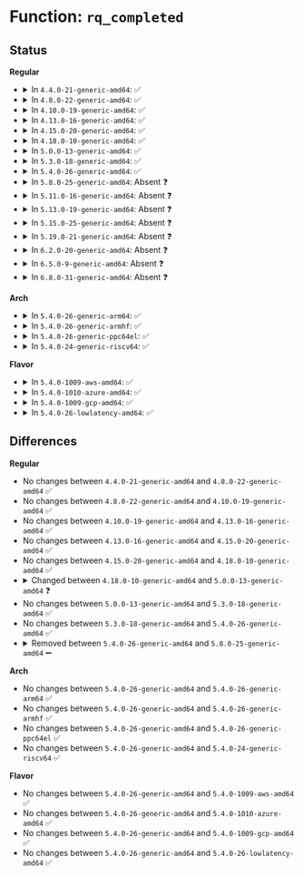 # Function: <code>rq_completed</code>

## Status
<b>Regular</b>
<ul>
<li>
<details>
<summary>In <code>4.4.0-21-generic-amd64</code>: ✅</summary>

```c
void rq_completed(struct mapped_device * md, int rw, bool run_queue)
```

```json
{
  "name": "rq_completed",
  "collision_type": "Unique Static",
  "inline_type": "No",
  "funcs": [
    {
      "addr": 18446744071585796640,
      "name": "rq_completed",
      "external": false,
      "loc": "drivers/md/dm.c:1098",
      "file": "drivers/md/dm.c",
      "inline": "seen, unknown",
      "caller_inline": [],
      "caller_func": [
        "drivers/md/dm.c:dm_requeue_original_request",
        "drivers/md/dm.c:dm_softirq_done",
        "drivers/md/dm.c:dm_softirq_done",
        "drivers/md/dm.c:dm_softirq_done",
        "drivers/md/dm.c:dm_mq_queue_rq"
      ]
    }
  ],
  "symbols": [
    {
      "addr": 18446744071585796640,
      "name": "rq_completed",
      "section": ".text",
      "bind": "STB_LOCAL",
      "size": 122
    }
  ]
}
```
</details>
</li>
<li>
<details>
<summary>In <code>4.8.0-22-generic-amd64</code>: ✅</summary>

```c
void rq_completed(struct mapped_device * md, int rw, bool run_queue)
```

```json
{
  "name": "rq_completed",
  "collision_type": "Unique Static",
  "inline_type": "No",
  "funcs": [
    {
      "addr": 18446744071586246240,
      "name": "rq_completed",
      "external": false,
      "loc": "drivers/md/dm-rq.c:210",
      "file": "drivers/md/dm-rq.c",
      "inline": "seen, unknown",
      "caller_inline": [],
      "caller_func": [
        "drivers/md/dm-rq.c:dm_mq_queue_rq",
        "drivers/md/dm-rq.c:dm_softirq_done",
        "drivers/md/dm-rq.c:dm_softirq_done",
        "drivers/md/dm-rq.c:dm_softirq_done",
        "drivers/md/dm-rq.c:dm_requeue_original_request"
      ]
    }
  ],
  "symbols": [
    {
      "addr": 18446744071586246240,
      "name": "rq_completed",
      "section": ".text",
      "bind": "STB_LOCAL",
      "size": 104
    }
  ]
}
```
</details>
</li>
<li>
<details>
<summary>In <code>4.10.0-19-generic-amd64</code>: ✅</summary>

```c
void rq_completed(struct mapped_device * md, int rw, bool run_queue)
```

```json
{
  "name": "rq_completed",
  "collision_type": "Unique Static",
  "inline_type": "No",
  "funcs": [
    {
      "addr": 18446744071586451088,
      "name": "rq_completed",
      "external": false,
      "loc": "drivers/md/dm-rq.c:207",
      "file": "drivers/md/dm-rq.c",
      "inline": "seen, unknown",
      "caller_inline": [],
      "caller_func": [
        "drivers/md/dm-rq.c:dm_mq_queue_rq",
        "drivers/md/dm-rq.c:dm_softirq_done",
        "drivers/md/dm-rq.c:dm_softirq_done",
        "drivers/md/dm-rq.c:dm_softirq_done",
        "drivers/md/dm-rq.c:dm_requeue_original_request"
      ]
    }
  ],
  "symbols": [
    {
      "addr": 18446744071586451088,
      "name": "rq_completed",
      "section": ".text",
      "bind": "STB_LOCAL",
      "size": 144
    }
  ]
}
```
</details>
</li>
<li>
<details>
<summary>In <code>4.13.0-16-generic-amd64</code>: ✅</summary>

```c
void rq_completed(struct mapped_device * md, int rw, bool run_queue)
```

```json
{
  "name": "rq_completed",
  "collision_type": "Unique Static",
  "inline_type": "No",
  "funcs": [
    {
      "addr": 18446744071586556480,
      "name": "rq_completed",
      "external": false,
      "loc": "drivers/md/dm-rq.c:185",
      "file": "drivers/md/dm-rq.c",
      "inline": "seen, unknown",
      "caller_inline": [],
      "caller_func": [
        "drivers/md/dm-rq.c:dm_mq_queue_rq",
        "drivers/md/dm-rq.c:dm_requeue_original_request"
      ]
    }
  ],
  "symbols": [
    {
      "addr": 18446744071586556480,
      "name": "rq_completed",
      "section": ".text",
      "bind": "STB_LOCAL",
      "size": 159
    }
  ]
}
```
</details>
</li>
<li>
<details>
<summary>In <code>4.15.0-20-generic-amd64</code>: ✅</summary>

```c
void rq_completed(struct mapped_device * md, int rw, bool run_queue)
```

```json
{
  "name": "rq_completed",
  "collision_type": "Unique Static",
  "inline_type": "No",
  "funcs": [
    {
      "addr": 18446744071587023984,
      "name": "rq_completed",
      "external": false,
      "loc": "drivers/md/dm-rq.c:180",
      "file": "drivers/md/dm-rq.c",
      "inline": "seen, unknown",
      "caller_inline": [],
      "caller_func": [
        "drivers/md/dm-rq.c:dm_mq_queue_rq",
        "drivers/md/dm-rq.c:dm_requeue_original_request"
      ]
    }
  ],
  "symbols": [
    {
      "addr": 18446744071587023984,
      "name": "rq_completed",
      "section": ".text",
      "bind": "STB_LOCAL",
      "size": 156
    }
  ]
}
```
</details>
</li>
<li>
<details>
<summary>In <code>4.18.0-10-generic-amd64</code>: ✅</summary>

```c
void rq_completed(struct mapped_device * md, int rw, bool run_queue)
```

```json
{
  "name": "rq_completed",
  "collision_type": "Unique Static",
  "inline_type": "No",
  "funcs": [
    {
      "addr": 18446744071587322416,
      "name": "rq_completed",
      "external": false,
      "loc": "drivers/md/dm-rq.c:180",
      "file": "drivers/md/dm-rq.c",
      "inline": "seen, unknown",
      "caller_inline": [],
      "caller_func": [
        "drivers/md/dm-rq.c:dm_mq_queue_rq",
        "drivers/md/dm-rq.c:dm_requeue_original_request"
      ]
    }
  ],
  "symbols": [
    {
      "addr": 18446744071587322416,
      "name": "rq_completed",
      "section": ".text",
      "bind": "STB_LOCAL",
      "size": 146
    }
  ]
}
```
</details>
</li>
<li>
<details>
<summary>In <code>5.0.0-13-generic-amd64</code>: ✅</summary>

```c
void rq_completed(struct mapped_device * md)
```

```json
{
  "name": "rq_completed",
  "collision_type": "Unique Static",
  "inline_type": "No",
  "funcs": [
    {
      "addr": 18446744071587502544,
      "name": "rq_completed",
      "external": false,
      "loc": "drivers/md/dm-rq.c:131",
      "file": "drivers/md/dm-rq.c",
      "inline": "seen, unknown",
      "caller_inline": [],
      "caller_func": [
        "drivers/md/dm-rq.c:dm_mq_queue_rq",
        "drivers/md/dm-rq.c:dm_requeue_original_request"
      ]
    }
  ],
  "symbols": [
    {
      "addr": 18446744071587502544,
      "name": "rq_completed",
      "section": ".text",
      "bind": "STB_LOCAL",
      "size": 75
    }
  ]
}
```
</details>
</li>
<li>
<details>
<summary>In <code>5.3.0-18-generic-amd64</code>: ✅</summary>

```c
void rq_completed(struct mapped_device * md)
```

```json
{
  "name": "rq_completed",
  "collision_type": "Unique Static",
  "inline_type": "No",
  "funcs": [
    {
      "addr": 18446744071587776496,
      "name": "rq_completed",
      "external": false,
      "loc": "drivers/md/dm-rq.c:147",
      "file": "drivers/md/dm-rq.c",
      "inline": "seen, unknown",
      "caller_inline": [],
      "caller_func": [
        "drivers/md/dm-rq.c:dm_mq_queue_rq",
        "drivers/md/dm-rq.c:dm_requeue_original_request"
      ]
    }
  ],
  "symbols": [
    {
      "addr": 18446744071587776496,
      "name": "rq_completed",
      "section": ".text",
      "bind": "STB_LOCAL",
      "size": 87
    }
  ]
}
```
</details>
</li>
<li>
<details>
<summary>In <code>5.4.0-26-generic-amd64</code>: ✅</summary>

```c
void rq_completed(struct mapped_device * md)
```

```json
{
  "name": "rq_completed",
  "collision_type": "Unique Static",
  "inline_type": "No",
  "funcs": [
    {
      "addr": 18446744071587981024,
      "name": "rq_completed",
      "external": false,
      "loc": "drivers/md/dm-rq.c:147",
      "file": "drivers/md/dm-rq.c",
      "inline": "seen, unknown",
      "caller_inline": [],
      "caller_func": [
        "drivers/md/dm-rq.c:dm_mq_queue_rq",
        "drivers/md/dm-rq.c:dm_requeue_original_request"
      ]
    }
  ],
  "symbols": [
    {
      "addr": 18446744071587981024,
      "name": "rq_completed",
      "section": ".text",
      "bind": "STB_LOCAL",
      "size": 87
    }
  ]
}
```
</details>
</li>
<li>
<details>
<summary>In <code>5.8.0-25-generic-amd64</code>: Absent ❓</summary>

```json
{
  "name": "rq_completed",
  "collision_type": "Unique Static",
  "inline_type": "Full",
  "funcs": [
    {
      "addr": 18446744071588836715,
      "name": "rq_completed",
      "external": false,
      "loc": "drivers/md/dm-rq.c:144",
      "file": "drivers/md/dm-rq.c",
      "inline": "not declared, inlined",
      "caller_inline": [
        "drivers/md/dm-rq.c:dm_mq_queue_rq",
        "drivers/md/dm-rq.c:dm_done",
        "drivers/md/dm-rq.c:dm_requeue_original_request"
      ],
      "caller_func": []
    }
  ],
  "symbols": []
}
```
</details>
</li>
<li>
<details>
<summary>In <code>5.11.0-16-generic-amd64</code>: Absent ❓</summary>

```json
{
  "name": "rq_completed",
  "collision_type": "Unique Static",
  "inline_type": "Full",
  "funcs": [
    {
      "addr": 18446744071588853003,
      "name": "rq_completed",
      "external": false,
      "loc": "drivers/md/dm-rq.c:144",
      "file": "drivers/md/dm-rq.c",
      "inline": "not declared, inlined",
      "caller_inline": [
        "drivers/md/dm-rq.c:dm_mq_queue_rq",
        "drivers/md/dm-rq.c:dm_done",
        "drivers/md/dm-rq.c:dm_requeue_original_request"
      ],
      "caller_func": []
    }
  ],
  "symbols": []
}
```
</details>
</li>
<li>
<details>
<summary>In <code>5.13.0-19-generic-amd64</code>: Absent ❓</summary>

```json
{
  "name": "rq_completed",
  "collision_type": "Unique Static",
  "inline_type": "Full",
  "funcs": [
    {
      "addr": 18446744071588740091,
      "name": "rq_completed",
      "external": false,
      "loc": "drivers/md/dm-rq.c:144",
      "file": "drivers/md/dm-rq.c",
      "inline": "not declared, inlined",
      "caller_inline": [
        "drivers/md/dm-rq.c:dm_mq_queue_rq",
        "drivers/md/dm-rq.c:dm_done",
        "drivers/md/dm-rq.c:dm_requeue_original_request"
      ],
      "caller_func": []
    }
  ],
  "symbols": []
}
```
</details>
</li>
<li>
<details>
<summary>In <code>5.15.0-25-generic-amd64</code>: Absent ❓</summary>

```json
{
  "name": "rq_completed",
  "collision_type": "Unique Static",
  "inline_type": "Full",
  "funcs": [
    {
      "addr": 18446744071589430584,
      "name": "rq_completed",
      "external": false,
      "loc": "drivers/md/dm-rq.c:144",
      "file": "drivers/md/dm-rq.c",
      "inline": "not declared, inlined",
      "caller_inline": [
        "drivers/md/dm-rq.c:dm_mq_queue_rq",
        "drivers/md/dm-rq.c:dm_requeue_original_request"
      ],
      "caller_func": []
    }
  ],
  "symbols": []
}
```
</details>
</li>
<li>
<details>
<summary>In <code>5.19.0-21-generic-amd64</code>: Absent ❓</summary>

```json
{
  "name": "rq_completed",
  "collision_type": "Unique Static",
  "inline_type": "Full",
  "funcs": [
    {
      "addr": 18446744071590908508,
      "name": "rq_completed",
      "external": false,
      "loc": "drivers/md/dm-rq.c:143",
      "file": "drivers/md/dm-rq.c",
      "inline": "not declared, inlined",
      "caller_inline": [
        "drivers/md/dm-rq.c:dm_mq_queue_rq",
        "drivers/md/dm-rq.c:dm_requeue_original_request"
      ],
      "caller_func": []
    }
  ],
  "symbols": []
}
```
</details>
</li>
<li>
<details>
<summary>In <code>6.2.0-20-generic-amd64</code>: Absent ❓</summary>

```json
{
  "name": "rq_completed",
  "collision_type": "Unique Static",
  "inline_type": "Full",
  "funcs": [
    {
      "addr": 18446744071592605068,
      "name": "rq_completed",
      "external": false,
      "loc": "drivers/md/dm-rq.c:142",
      "file": "drivers/md/dm-rq.c",
      "inline": "not declared, inlined",
      "caller_inline": [
        "drivers/md/dm-rq.c:dm_mq_queue_rq",
        "drivers/md/dm-rq.c:dm_requeue_original_request"
      ],
      "caller_func": []
    }
  ],
  "symbols": []
}
```
</details>
</li>
<li>
<details>
<summary>In <code>6.5.0-9-generic-amd64</code>: Absent ❓</summary>

```json
{
  "name": "rq_completed",
  "collision_type": "Unique Static",
  "inline_type": "Full",
  "funcs": [
    {
      "addr": 18446744071593035628,
      "name": "rq_completed",
      "external": false,
      "loc": "drivers/md/dm-rq.c:144",
      "file": "drivers/md/dm-rq.c",
      "inline": "not declared, inlined",
      "caller_inline": [
        "drivers/md/dm-rq.c:dm_mq_queue_rq",
        "drivers/md/dm-rq.c:dm_requeue_original_request"
      ],
      "caller_func": []
    }
  ],
  "symbols": []
}
```
</details>
</li>
<li>
<details>
<summary>In <code>6.8.0-31-generic-amd64</code>: Absent ❓</summary>

```json
{
  "name": "rq_completed",
  "collision_type": "Unique Static",
  "inline_type": "Full",
  "funcs": [
    {
      "addr": 18446744071593787004,
      "name": "rq_completed",
      "external": false,
      "loc": "drivers/md/dm-rq.c:144",
      "file": "drivers/md/dm-rq.c",
      "inline": "not declared, inlined",
      "caller_inline": [
        "drivers/md/dm-rq.c:dm_mq_queue_rq",
        "drivers/md/dm-rq.c:dm_requeue_original_request"
      ],
      "caller_func": []
    }
  ],
  "symbols": []
}
```
</details>
</li>
</ul>
<b>Arch</b>
<ul>
<li>
<details>
<summary>In <code>5.4.0-26-generic-arm64</code>: ✅</summary>

```c
void rq_completed(struct mapped_device * md)
```

```json
{
  "name": "rq_completed",
  "collision_type": "Unique Static",
  "inline_type": "No",
  "funcs": [
    {
      "addr": 18446603336501225200,
      "name": "rq_completed",
      "external": false,
      "loc": "drivers/md/dm-rq.c:147",
      "file": "drivers/md/dm-rq.c",
      "inline": "seen, unknown",
      "caller_inline": [],
      "caller_func": [
        "drivers/md/dm-rq.c:dm_mq_queue_rq",
        "drivers/md/dm-rq.c:dm_requeue_original_request"
      ]
    }
  ],
  "symbols": [
    {
      "addr": 18446603336501225200,
      "name": "rq_completed",
      "section": ".text",
      "bind": "STB_LOCAL",
      "size": 104
    }
  ]
}
```
</details>
</li>
<li>
<details>
<summary>In <code>5.4.0-26-generic-armhf</code>: ✅</summary>

```c
void rq_completed(struct mapped_device * md)
```

```json
{
  "name": "rq_completed",
  "collision_type": "Unique Static",
  "inline_type": "No",
  "funcs": [
    {
      "addr": 3233729288,
      "name": "rq_completed",
      "external": false,
      "loc": "drivers/md/dm-rq.c:147",
      "file": "drivers/md/dm-rq.c",
      "inline": "seen, unknown",
      "caller_inline": [],
      "caller_func": [
        "drivers/md/dm-rq.c:dm_mq_queue_rq",
        "drivers/md/dm-rq.c:dm_requeue_original_request"
      ]
    }
  ],
  "symbols": [
    {
      "addr": 3233729288,
      "name": "rq_completed",
      "section": ".text",
      "bind": "STB_LOCAL",
      "size": 80
    }
  ]
}
```
</details>
</li>
<li>
<details>
<summary>In <code>5.4.0-26-generic-ppc64el</code>: ✅</summary>

```c
void rq_completed(struct mapped_device * md)
```

```json
{
  "name": "rq_completed",
  "collision_type": "Unique Static",
  "inline_type": "No",
  "funcs": [
    {
      "addr": 13835058055294752448,
      "name": "rq_completed",
      "external": false,
      "loc": "drivers/md/dm-rq.c:147",
      "file": "drivers/md/dm-rq.c",
      "inline": "seen, unknown",
      "caller_inline": [],
      "caller_func": [
        "drivers/md/dm-rq.c:dm_mq_queue_rq",
        "drivers/md/dm-rq.c:dm_requeue_original_request"
      ]
    }
  ],
  "symbols": [
    {
      "addr": 13835058055294752448,
      "name": "rq_completed",
      "section": ".text",
      "bind": "STB_LOCAL",
      "size": 152
    }
  ]
}
```
</details>
</li>
<li>
<details>
<summary>In <code>5.4.0-24-generic-riscv64</code>: ✅</summary>

```c
void rq_completed(struct mapped_device * md)
```

```json
{
  "name": "rq_completed",
  "collision_type": "Unique Static",
  "inline_type": "No",
  "funcs": [
    {
      "addr": 18446743936277920260,
      "name": "rq_completed",
      "external": false,
      "loc": "drivers/md/dm-rq.c:147",
      "file": "drivers/md/dm-rq.c",
      "inline": "seen, unknown",
      "caller_inline": [],
      "caller_func": [
        "drivers/md/dm-rq.c:dm_mq_queue_rq",
        "drivers/md/dm-rq.c:dm_requeue_original_request"
      ]
    }
  ],
  "symbols": [
    {
      "addr": 18446743936277920260,
      "name": "rq_completed",
      "section": ".text",
      "bind": "STB_LOCAL",
      "size": 94
    }
  ]
}
```
</details>
</li>
</ul>
<b>Flavor</b>
<ul>
<li>
<details>
<summary>In <code>5.4.0-1009-aws-amd64</code>: ✅</summary>

```c
void rq_completed(struct mapped_device * md)
```

```json
{
  "name": "rq_completed",
  "collision_type": "Unique Static",
  "inline_type": "No",
  "funcs": [
    {
      "addr": 18446744071587612000,
      "name": "rq_completed",
      "external": false,
      "loc": "drivers/md/dm-rq.c:147",
      "file": "drivers/md/dm-rq.c",
      "inline": "seen, unknown",
      "caller_inline": [],
      "caller_func": [
        "drivers/md/dm-rq.c:dm_mq_queue_rq",
        "drivers/md/dm-rq.c:dm_requeue_original_request"
      ]
    }
  ],
  "symbols": [
    {
      "addr": 18446744071587612000,
      "name": "rq_completed",
      "section": ".text",
      "bind": "STB_LOCAL",
      "size": 87
    }
  ]
}
```
</details>
</li>
<li>
<details>
<summary>In <code>5.4.0-1010-azure-amd64</code>: ✅</summary>

```c
void rq_completed(struct mapped_device * md)
```

```json
{
  "name": "rq_completed",
  "collision_type": "Unique Static",
  "inline_type": "No",
  "funcs": [
    {
      "addr": 18446744071587380016,
      "name": "rq_completed",
      "external": false,
      "loc": "drivers/md/dm-rq.c:147",
      "file": "drivers/md/dm-rq.c",
      "inline": "seen, unknown",
      "caller_inline": [],
      "caller_func": [
        "drivers/md/dm-rq.c:dm_mq_queue_rq",
        "drivers/md/dm-rq.c:dm_requeue_original_request"
      ]
    }
  ],
  "symbols": [
    {
      "addr": 18446744071587380016,
      "name": "rq_completed",
      "section": ".text",
      "bind": "STB_LOCAL",
      "size": 87
    }
  ]
}
```
</details>
</li>
<li>
<details>
<summary>In <code>5.4.0-1009-gcp-amd64</code>: ✅</summary>

```c
void rq_completed(struct mapped_device * md)
```

```json
{
  "name": "rq_completed",
  "collision_type": "Unique Static",
  "inline_type": "No",
  "funcs": [
    {
      "addr": 18446744071587937168,
      "name": "rq_completed",
      "external": false,
      "loc": "drivers/md/dm-rq.c:147",
      "file": "drivers/md/dm-rq.c",
      "inline": "seen, unknown",
      "caller_inline": [],
      "caller_func": [
        "drivers/md/dm-rq.c:dm_mq_queue_rq",
        "drivers/md/dm-rq.c:dm_requeue_original_request"
      ]
    }
  ],
  "symbols": [
    {
      "addr": 18446744071587937168,
      "name": "rq_completed",
      "section": ".text",
      "bind": "STB_LOCAL",
      "size": 87
    }
  ]
}
```
</details>
</li>
<li>
<details>
<summary>In <code>5.4.0-26-lowlatency-amd64</code>: ✅</summary>

```c
void rq_completed(struct mapped_device * md)
```

```json
{
  "name": "rq_completed",
  "collision_type": "Unique Static",
  "inline_type": "No",
  "funcs": [
    {
      "addr": 18446744071588052432,
      "name": "rq_completed",
      "external": false,
      "loc": "drivers/md/dm-rq.c:147",
      "file": "drivers/md/dm-rq.c",
      "inline": "seen, unknown",
      "caller_inline": [],
      "caller_func": [
        "drivers/md/dm-rq.c:dm_mq_queue_rq",
        "drivers/md/dm-rq.c:dm_requeue_original_request"
      ]
    }
  ],
  "symbols": [
    {
      "addr": 18446744071588052432,
      "name": "rq_completed",
      "section": ".text",
      "bind": "STB_LOCAL",
      "size": 87
    }
  ]
}
```
</details>
</li>
</ul>

## Differences
<b>Regular</b>
<ul>
<li>
No changes between <code>4.4.0-21-generic-amd64</code> and <code>4.8.0-22-generic-amd64</code> ✅
</li>
<li>
No changes between <code>4.8.0-22-generic-amd64</code> and <code>4.10.0-19-generic-amd64</code> ✅
</li>
<li>
No changes between <code>4.10.0-19-generic-amd64</code> and <code>4.13.0-16-generic-amd64</code> ✅
</li>
<li>
No changes between <code>4.13.0-16-generic-amd64</code> and <code>4.15.0-20-generic-amd64</code> ✅
</li>
<li>
No changes between <code>4.15.0-20-generic-amd64</code> and <code>4.18.0-10-generic-amd64</code> ✅
</li>
<li>
<details>
<summary>Changed between <code>4.18.0-10-generic-amd64</code> and <code>5.0.0-13-generic-amd64</code> ❓</summary>
<ul>
<li>
<b>Param removed. </b>
<code>int rw</code>
</li>
<li>
<b>Param removed. </b>
<code>bool run_queue</code>
</li>
</ul>
</details>
</li>
<li>
No changes between <code>5.0.0-13-generic-amd64</code> and <code>5.3.0-18-generic-amd64</code> ✅
</li>
<li>
No changes between <code>5.3.0-18-generic-amd64</code> and <code>5.4.0-26-generic-amd64</code> ✅
</li>
<li>
<details>
<summary>Removed between <code>5.4.0-26-generic-amd64</code> and <code>5.8.0-25-generic-amd64</code> ➖</summary>

```c
void rq_completed(struct mapped_device * md)
```
</details>
</li>
</ul>
<b>Arch</b>
<ul>
<li>
No changes between <code>5.4.0-26-generic-amd64</code> and <code>5.4.0-26-generic-arm64</code> ✅
</li>
<li>
No changes between <code>5.4.0-26-generic-amd64</code> and <code>5.4.0-26-generic-armhf</code> ✅
</li>
<li>
No changes between <code>5.4.0-26-generic-amd64</code> and <code>5.4.0-26-generic-ppc64el</code> ✅
</li>
<li>
No changes between <code>5.4.0-26-generic-amd64</code> and <code>5.4.0-24-generic-riscv64</code> ✅
</li>
</ul>
<b>Flavor</b>
<ul>
<li>
No changes between <code>5.4.0-26-generic-amd64</code> and <code>5.4.0-1009-aws-amd64</code> ✅
</li>
<li>
No changes between <code>5.4.0-26-generic-amd64</code> and <code>5.4.0-1010-azure-amd64</code> ✅
</li>
<li>
No changes between <code>5.4.0-26-generic-amd64</code> and <code>5.4.0-1009-gcp-amd64</code> ✅
</li>
<li>
No changes between <code>5.4.0-26-generic-amd64</code> and <code>5.4.0-26-lowlatency-amd64</code> ✅
</li>
</ul>
